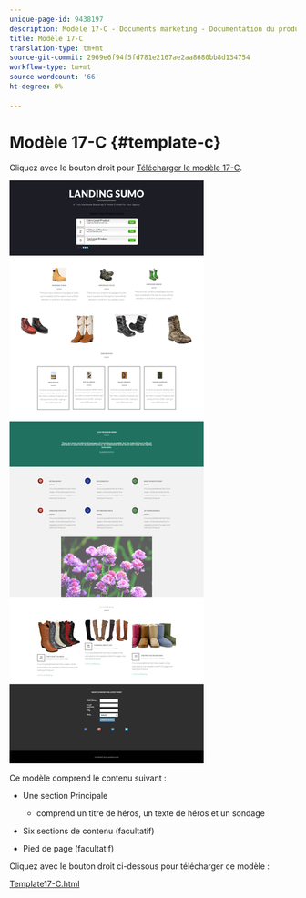 ```yaml
---
unique-page-id: 9438197
description: Modèle 17-C - Documents marketing - Documentation du produit
title: Modèle 17-C
translation-type: tm+mt
source-git-commit: 2969e6f94f5fd781e2167ae2aa8680bb8d134754
workflow-type: tm+mt
source-wordcount: '66'
ht-degree: 0%

---
```



# Modèle 17-C {#template-c}

Cliquez avec le bouton droit pour [Télécharger le modèle 17-C](http://docs.marketo.com/download/attachments/9438197/template-17c.html?version=1&amp;modificationdate=1439843025000&amp;api=v2).

![](assets/image2015-8-17-17-3a6-3a47.png)

Ce modèle comprend le contenu suivant :

* Une section Principale

   * comprend un titre de héros, un texte de héros et un sondage

* Six sections de contenu (facultatif)
* Pied de page (facultatif)

Cliquez avec le bouton droit ci-dessous pour télécharger ce modèle :

[Template17-C.html](http://docs.marketo.com/download/attachments/9438197/template-17c.html?version=1&amp;modificationdate=1439843025000&amp;api=v2)
